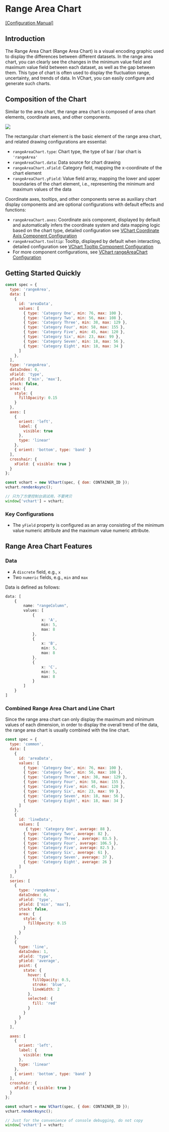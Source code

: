 # Range Area Chart
[\[Configuration Manual\]](../../../option/rangeAreaChart)

## Introduction

The Range Area Chart (Range Area Chart) is a visual encoding graphic used to display the differences between different datasets. In the range area chart, you can clearly see the changes in the minimum value field and maximum value field between each dataset, as well as the gap between them. This type of chart is often used to display the fluctuation range, uncertainty, and trends of data. In VChart, you can easily configure and generate such charts.

## Composition of the Chart

Similar to the area chart, the range area chart is composed of area chart elements, coordinate axes, and other components.

![](https://tosv.byted.org/obj/bit-cloud/b42a7699efcd4dfa8b8aa3a06.png)

The rectangular chart element is the basic element of the range area chart, and related drawing configurations are essential:
- `rangeAreaChart.type`: Chart type, the type of bar / bar chart is `'rangeArea'`
- `rangeAreaChart.data`: Data source for chart drawing
- `rangeAreaChart.xField`: Category field, mapping the x-coordinate of the chart element
- `rangeAreaChart.yField`: Value field array, mapping the lower and upper boundaries of the chart element, i.e., representing the minimum and maximum values of the data

Coordinate axes, tooltips, and other components serve as auxiliary chart display components and are optional configurations with default effects and functions:
- `rangeAreaChart.axes`: Coordinate axis component, displayed by default and automatically infers the coordinate system and data mapping logic based on the chart type, detailed configuration see [VChart Coordinate Axis Component Configuration](../../../option/rangeAreaChart#axes)
- `rangeAreaChart.tooltip`: Tooltip, displayed by default when interacting, detailed configuration see [VChart Tooltip Component Configuration](../../../option/rangeAreaChart#tooltip)
- For more component configurations, see [VChart rangeAreaChart Configuration](../../../option/rangeAreaChart)

## Getting Started Quickly
```javascript livedemo
const spec = {
  type: 'rangeArea',
  data: [
    {
      id: 'areaData',
      values: [
        { type: 'Category One', min: 76, max: 100 },
        { type: 'Category Two', min: 56, max: 108 },
        { type: 'Category Three', min: 38, max: 129 },
        { type: 'Category Four', min: 58, max: 155 },
        { type: 'Category Five', min: 45, max: 120 },
        { type: 'Category Six', min: 23, max: 99 },
        { type: 'Category Seven', min: 18, max: 56 },
        { type: 'Category Eight', min: 18, max: 34 }
      ]
    },
  ],
  type: 'rangeArea',
  dataIndex: 0,
  xField: 'type',
  yField: ['min', 'max'],
  stack: false,
  area: {
    style: {
      fillOpacity: 0.15
    }
  },
  axes: [
    {
      orient: 'left',
      label: {
        visible: true
      },
      type: 'linear'
    },
    { orient: 'bottom', type: 'band' }
  ],
  crosshair: {
    xField: { visible: true }
  }
};

const vchart = new VChart(spec, { dom: CONTAINER_ID });
vchart.renderAsync();

// 只为了方便控制台调试用，不要拷贝
window['vchart'] = vchart;

```

### Key Configurations
- The `yField` property is configured as an array consisting of the minimum value numeric attribute and the maximum value numeric attribute.

## Range Area Chart Features

### Data
- A `discrete` field, e.g., `x`
- Two `numeric` fields, e.g., `min` and `max`

Data is defined as follows:
```ts
data: [
    {
        name: "rangeColumn",
        values: [
            {
                x: 'A',
                min: 5,
                max: 8
            },
            {
                x: 'B',
                min: 5,
                max: 8
            },
            {
                x: 'C',
                min: 5,
                max: 8
            }
        ]
    }
]
```
### Combined Range Area Chart and Line Chart
Since the range area chart can only display the maximum and minimum values of each dimension, in order to display the overall trend of the data, the range area chart is usually combined with the line chart.

```javascript livedemo
const spec = {
  type: 'common',
  data: [
    {
      id: 'areaData',
      values: [
        { type: 'Category One', min: 76, max: 100 },
        { type: 'Category Two', min: 56, max: 108 },
        { type: 'Category Three', min: 38, max: 129 },
        { type: 'Category Four', min: 58, max: 155 },
        { type: 'Category Five', min: 45, max: 120 },
        { type: 'Category Six', min: 23, max: 99 },
        { type: 'Category Seven', min: 18, max: 56 },
        { type: 'Category Eight', min: 18, max: 34 }
      ]
    },
    {
      id: 'lineData',
      values: [
         { type: 'Category One', average: 88 },
        { type: 'Category Two', average: 82 },
        { type: 'Category Three', average: 83.5 },
        { type: 'Category Four', average: 106.5 },
        { type: 'Category Five', average: 82.5 },
        { type: 'Category Six', average: 61 },
        { type: 'Category Seven', average: 37 },
        { type: 'Category Eight', average: 26 }
      ]
    }
  ],
  series: [
    {
      type: 'rangeArea',
      dataIndex: 0,
      xField: 'type',
      yField: ['min', 'max'],
      stack: false,
      area: {
        style: {
          fillOpacity: 0.15
        }
      }
    },
    {
      type: 'line',
      dataIndex: 1,
      xField: 'type',
      yField: 'average',
      point: {
        state: {
          hover: {
            fillOpacity: 0.5,
            stroke: 'blue',
            lineWidth: 2
          },
          selected: {
            fill: 'red'
          }
        }
      }
    }
  ],

  axes: [
    {
      orient: 'left',
      label: {
        visible: true
      },
      type: 'linear'
    },
    { orient: 'bottom', type: 'band' }
  ],
  crosshair: {
    xField: { visible: true }
  }
};

const vchart = new VChart(spec, { dom: CONTAINER_ID });
vchart.renderAsync();

// Just for the convenience of console debugging, do not copy
window['vchart'] = vchart;
```